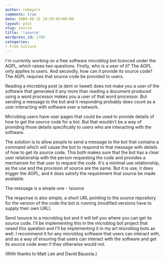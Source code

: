 ```yaml
---
author: robmyers
comments: true
date: 2009-06-15 19:59:02+00:00
layout: post
slug: source
title: '!source'
wordpress_id: 1766
categories:
- Free Culture
---
```


I'm currently working on a free software microblog bot licenced under the AGPL, which raises two questions. Firstly, who is a user of it? The AGPL only applies to users. And secondly, how can it provide its source code? The AGPL requries that source code be provided to users.  
  
Reading a microblog post (a dent or tweet) does not make you a user of the software that generated it any more than reading a document produced using a word processor makes you a user of that word processor. But sending a message to the bot and it responding probably does count as a user interacting with software over a network.   
  
Microblog users have user pages that could be used to provide details of how to get the source code for a bot. But that wouldn't be a way of providing those details specifically to users who are interacting with the software.  
  
The solution is to allow people to send a message to the bot that contains a command which will cause the bot to respond to that message with details of how to get its source code. This both makes sure that the bot has a clear user relationship with the person requesting the code and provides a mechanism for that user to request the code. It's a minimal use relationship, as the use and the provision of source are the same. But it is use, it does trigger the AGPL, and it does satisfy the requirement that source be made available.  
  
The message is a simple one - !source   
  
The response is also simple, a short URL pointing to the source repository for the version of the code the bot is running (modified versions have to supply their own URL).  
  
Send !source to a microblog bot and it will tell you where you can get its source code. I'll be implementing this in the microblog bot project that raised this question and I'll be implementing it in my art microblog bots as well. I recommend it for any microblog software that users can interact with, and as a way of ensuring that users can interact with the software and get its source code even if they otherwise would not.  
  
(With thanks to Matt Lee and David Bausola.)

